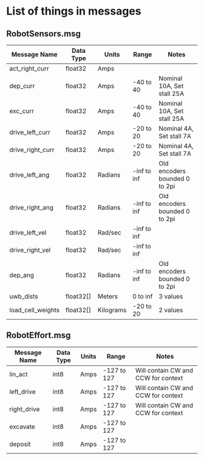 # List of things in messages

## RobotSensors.msg

| Message Name      | Data Type | Units     | Range       | Notes                         |
|-------------------|-----------|-----------|-------------|-------------------------------|
| act_right_curr    | float32   | Amps      |             |                               |
| dep_curr          | float32   | Amps      | -40 to 40   | Nominal 10A, Set stall 25A    |
| exc_curr          | float32   | Amps      | -40 to 40   | Nominal 10A, Set stall 25A    |
| drive_left_curr   | float32   | Amps      | -20 to 20   | Nominal 4A, Set stall 7A      |
| drive_right_curr  | float32   | Amps      | -20 to 20   | Nominal 4A, Set stall 7A      |
| drive_left_ang    | float32   | Radians   | -inf to inf | Old encoders bounded 0 to 2pi |
| drive_right_ang   | float32   | Radians   | -inf to inf | Old encoders bounded 0 to 2pi |
| drive_left_vel    | float32   | Rad/sec   | -inf to inf |                               |
| drive_right_vel   | float32   | Rad/sec   | -inf to inf |                               |
| dep_ang           | float32   | Radians   | -inf to inf | Old encoders bounded 0 to 2pi |
| uwb_dists         | float32[] | Meters    | 0 to inf    | 3 values                      |
| load_cell_weights | float32[] | Kilograms | -20 to 20   | 2 values                      |

## RobotEffort.msg

| Message Name | Data Type | Units | Range       | Notes                               |
|--------------|-----------|-------|-------------|-------------------------------------|
| lin_act      | int8      | Amps  | -127 to 127 | Will contain CW and CCW for context |
| left_drive   | int8      | Amps  | -127 to 127 | Will contain CW and CCW for context |
| right_drive  | int8      | Amps  | -127 to 127 | Will contain CW and CCW for context |
| excavate     | int8      | Amps  | -127 to 127 |                                     |
| deposit      | int8      | Amps  | -127 to 127 |                                     |
